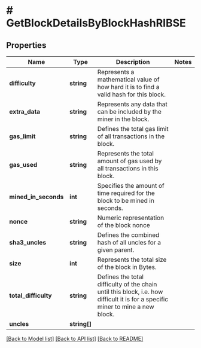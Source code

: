 # # GetBlockDetailsByBlockHashRIBSE

## Properties

Name | Type | Description | Notes
------------ | ------------- | ------------- | -------------
**difficulty** | **string** | Represents a mathematical value of how hard it is to find a valid hash for this block. |
**extra_data** | **string** | Represents any data that can be included by the miner in the block. |
**gas_limit** | **string** | Defines the total gas limit of all transactions in the block. |
**gas_used** | **string** | Represents the total amount of gas used by all transactions in this block. |
**mined_in_seconds** | **int** | Specifies the amount of time required for the block to be mined in seconds. |
**nonce** | **string** | Numeric representation of the block nonce |
**sha3_uncles** | **string** | Defines the combined hash of all uncles for a given parent. |
**size** | **int** | Represents the total size of the block in Bytes. |
**total_difficulty** | **string** | Defines the total difficulty of the chain until this block, i.e. how difficult it is for a specific miner to mine a new block. |
**uncles** | **string[]** |  |

[[Back to Model list]](../../README.md#models) [[Back to API list]](../../README.md#endpoints) [[Back to README]](../../README.md)

